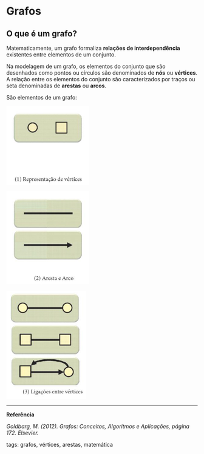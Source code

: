 # Grafos

## O que é um grafo?

Matematicamente, um grafo formaliza **relações de interdependência** existentes entre elementos de um conjunto.

Na modelagem de um grafo, os elementos do conjunto que são desenhados como pontos ou círculos são denominados de **nós** ou **vértices**. A relação entre os elementos do conjunto são caracterizados por traços ou seta denominadas de **arestas** ou **arcos**.

São elementos de um grafo:

![representação de vértices](img/p0000-0.png)

![Arestas e Arcos](img/p0000-1.png)

![Ligações entre vértices](img/p0000-2.png)

---

**Referência**

_Goldbarg, M. (2012). Grafos: Conceitos, Algoritmos e Aplicações, página 172. Elsevier._

tags: grafos, vértices, arestas, matemática
